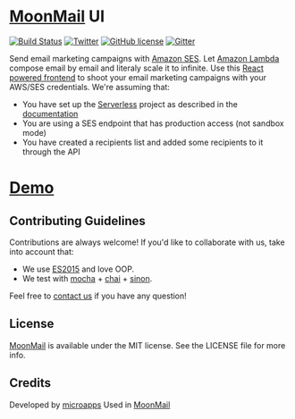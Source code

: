 # [MoonMail](https://moonmail.io/?utm_source=MM-UI-readme&utm_medium=click&utm_campaign=github) UI

[![Build Status](https://travis-ci.org/microapps/MoonMail.svg?branch=master)](https://travis-ci.org/microapps/MoonMail)
[![Twitter](https://img.shields.io/twitter/url/https/github.com/microapps/MoonMail.svg?style=social)](https://twitter.com/intent/tweet?text=Wow:&url=https%3A%2F%2Fgithub.com%2Fmicroapps%2FMoonMail%2F)
[![GitHub license](https://img.shields.io/badge/license-MIT-blue.svg)](https://raw.githubusercontent.com/microapps/MoonMail/master/LICENSE)
[![Gitter](https://badges.gitter.im/microapps/MoonMail.svg)](https://gitter.im/microapps/MoonMail?utm_source=badge&utm_medium=badge&utm_campaign=pr-badge)


Send email marketing campaigns with [Amazon SES](https://aws.amazon.com/ses/). Let [Amazon Lambda](https://aws.amazon.com/lambda/) compose email by email and literaly scale it to infinite.  Use this [React powered frontend](https://microapps.github.io/MoonMail-UI/) to shoot your email marketing campaigns with your AWS/SES credentials. We're assuming that:

  -  You have set up the [Serverless](https://serverless.com/) project as described in the [documentation](https://github.com/microapps/MoonMail#getting-started)
  - You are using a SES endpoint that has production access (not sandbox mode)
  - You have created a recipients list and added some recipients to it through the API
  
# [Demo](https://microapps.github.io/MoonMail-UI/)

## Contributing Guidelines
Contributions are always welcome! If you'd like to collaborate with us, take into account that:

* We use [ES2015](https://babeljs.io/docs/learn-es2015/) and love OOP.
* We test with [mocha](https://github.com/mochajs/mocha) + [chai](https://github.com/chaijs/chai) + [sinon](https://github.com/sinonjs/sinon).

Feel free to <a href="mailto:hi@microapps.com">contact us</a> if you have any question!

## License

[MoonMail](https://moonmail.io/?utm_source=MM-UI-readme&utm_medium=click&utm_campaign=github) is available under the MIT license. See the LICENSE file for more info.

## Credits
Developed by [microapps](http://microapps.com/?utm_source=MM-UI-readme&utm_medium=click&utm_campaign=github) Used in [MoonMail](https://moonmail.io/?utm_source=MM-UI-readme&utm_medium=click&utm_campaign=github) 
